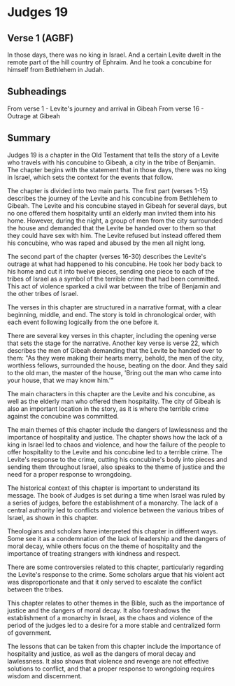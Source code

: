 # Judges 19

## Verse 1 (AGBF)

In those days, there was no king in Israel. And a certain Levite dwelt in the remote part of the hill country of Ephraim. And he took a concubine for himself from Bethlehem in Judah.

## Subheadings

From verse 1 - Levite's journey and arrival in Gibeah
From verse 16 - Outrage at Gibeah

## Summary

Judges 19 is a chapter in the Old Testament that tells the story of a Levite who travels with his concubine to Gibeah, a city in the tribe of Benjamin. The chapter begins with the statement that in those days, there was no king in Israel, which sets the context for the events that follow.

The chapter is divided into two main parts. The first part (verses 1-15) describes the journey of the Levite and his concubine from Bethlehem to Gibeah. The Levite and his concubine stayed in Gibeah for several days, but no one offered them hospitality until an elderly man invited them into his home. However, during the night, a group of men from the city surrounded the house and demanded that the Levite be handed over to them so that they could have sex with him. The Levite refused but instead offered them his concubine, who was raped and abused by the men all night long.

The second part of the chapter (verses 16-30) describes the Levite's outrage at what had happened to his concubine. He took her body back to his home and cut it into twelve pieces, sending one piece to each of the tribes of Israel as a symbol of the terrible crime that had been committed. This act of violence sparked a civil war between the tribe of Benjamin and the other tribes of Israel.

The verses in this chapter are structured in a narrative format, with a clear beginning, middle, and end. The story is told in chronological order, with each event following logically from the one before it.

There are several key verses in this chapter, including the opening verse that sets the stage for the narrative. Another key verse is verse 22, which describes the men of Gibeah demanding that the Levite be handed over to them: "As they were making their hearts merry, behold, the men of the city, worthless fellows, surrounded the house, beating on the door. And they said to the old man, the master of the house, 'Bring out the man who came into your house, that we may know him.'"

The main characters in this chapter are the Levite and his concubine, as well as the elderly man who offered them hospitality. The city of Gibeah is also an important location in the story, as it is where the terrible crime against the concubine was committed.

The main themes of this chapter include the dangers of lawlessness and the importance of hospitality and justice. The chapter shows how the lack of a king in Israel led to chaos and violence, and how the failure of the people to offer hospitality to the Levite and his concubine led to a terrible crime. The Levite's response to the crime, cutting his concubine's body into pieces and sending them throughout Israel, also speaks to the theme of justice and the need for a proper response to wrongdoing.

The historical context of this chapter is important to understand its message. The book of Judges is set during a time when Israel was ruled by a series of judges, before the establishment of a monarchy. The lack of a central authority led to conflicts and violence between the various tribes of Israel, as shown in this chapter.

Theologians and scholars have interpreted this chapter in different ways. Some see it as a condemnation of the lack of leadership and the dangers of moral decay, while others focus on the theme of hospitality and the importance of treating strangers with kindness and respect.

There are some controversies related to this chapter, particularly regarding the Levite's response to the crime. Some scholars argue that his violent act was disproportionate and that it only served to escalate the conflict between the tribes.

This chapter relates to other themes in the Bible, such as the importance of justice and the dangers of moral decay. It also foreshadows the establishment of a monarchy in Israel, as the chaos and violence of the period of the judges led to a desire for a more stable and centralized form of government.

The lessons that can be taken from this chapter include the importance of hospitality and justice, as well as the dangers of moral decay and lawlessness. It also shows that violence and revenge are not effective solutions to conflict, and that a proper response to wrongdoing requires wisdom and discernment.
